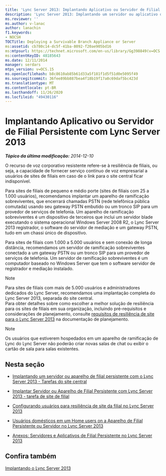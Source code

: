 ```yaml
---
title: 'Lync Server 2013: Implantando Aplicativo ou Servidor de Filial Persistente'
description: 'Lync Server 2013: Implantando um servidor ou aplicativo de ramificação sobreviventes.'
ms.reviewer: ''
ms.author: v-lanac
author: lanachin
f1.keywords:
- NOCSH
TOCTitle: Deploying a Survivable Branch Appliance or Server
ms:assetid: cb780c14-dc5f-41ba-8092-f20ae905bd16
ms:mtpsurl: https://technet.microsoft.com/en-us/library/Gg398849(v=OCS.15)
ms:contentKeyID: 48185643
ms.date: 12/11/2014
manager: serdars
mtps_version: v=OCS.15
ms.openlocfilehash: b8c8610ab85b61d33a5f181f1d5f51d0e5095f49
ms.sourcegitcommit: 36fee89bb887bea4f18b19f17a8c69daf5bc423d
ms.translationtype: MT
ms.contentlocale: pt-BR
ms.lasthandoff: 11/26/2020
ms.locfileid: "49430116"
---
```

# <a name="deploying-a-survivable-branch-appliance-or-server-with-lync-server-2013"></a>Implantando Aplicativo ou Servidor de Filial Persistente com Lync Server 2013

<div data-xmlns="http://www.w3.org/1999/xhtml">

<div class="topic" data-xmlns="http://www.w3.org/1999/xhtml" data-msxsl="urn:schemas-microsoft-com:xslt" data-cs="https://msdn.microsoft.com/">

<div data-asp="https://msdn2.microsoft.com/asp">



</div>

<div id="mainSection">

<div id="mainBody">

<span> </span>

_**Tópico da última modificação:** 2014-12-10_

O recurso de voz corporativo resistente refere-se à resiliência de filiais, ou seja, a capacidade de fornecer serviço contínuo de voz empresarial a usuários de sites de filiais em caso de o link para o site central ficar indisponível.

Para sites de filiais de pequeno e médio porte (sites de filiais com 25 a 1.000 usuários), recomendamos implantar um aparelho de ramificação sobreviventes, que encerrará chamadas PSTN (rede telefônica pública comutada) usando seu gateway PSTN embutido ou um tronco SIP para um provedor de serviços de telefonia. Um aparelho de ramificação sobreviventes é um dispositivo de terceiros que inclui um servidor blade executando o sistema operacional Windows Server 2008 R2, o Lync Server 2013 registrador, o software do servidor de mediação e um gateway PSTN, tudo em um chassi único de dispositivo.

Para sites de filiais com 1.000 a 5.000 usuários e sem conexão de longa distância, recomendamos um servidor de ramificação sobreviventes conectado a um gateway PSTN ou um tronco SIP para um provedor de serviços de telefonia. Um servidor de ramificação sobreviventes é um computador baseado no Windows Server que tem o software servidor de registrador e mediação instalado.

<div>


> [!NOTE]  
> Para sites de filiais com mais de 5.000 usuários e administradores dedicados do Lync Server, recomendamos uma implantação completa do Lync Server 2013, separada do site central.<BR>Para obter detalhes sobre como escolher a melhor solução de resiliência para os sites de filiais em sua organização, incluindo pré-requisitos e considerações de planejamento, consulte <A href="lync-server-2013-branch-site-resiliency-requirements.md">requisitos de resiliência de site para o Lync Server 2013</A> na documentação de planejamento.



</div>

<div>


> [!NOTE]  
> Os usuários que estiverem hospedados em um aparelho de ramificação de Lync do Lync Server não poderão criar novas salas de chat ou exibir o cartão de sala para salas existentes.



</div>

<div>

## <a name="in-this-section"></a>Nesta seção

  - [Implantando um servidor ou aparelho de filial persistente com o Lync Server 2013 - Tarefas do site central](lync-server-2013-deploying-a-survivable-branch-appliance-or-server-central-site-tasks.md)

  - [Implantar Servidor ou Aparelho de Filial Persistente com Lync Server 2013 - tarefa de site de filial](lync-server-2013-deploy-a-survivable-branch-appliance-or-server-branch-site-task.md)

  - [Configurando usuários para resiliência de site da filial no Lync Server 2013](lync-server-2013-configuring-users-for-branch-site-resiliency.md)

  - [Usuários domésticos em um Home users on a Aparelho de Filial Persistente ou Servidor no Lync Server 2013](lync-server-2013-home-users-on-a-survivable-branch-appliance-or-server.md)

  - [Anexos: Servidores e Aplicativos de Filial Persistente no Lync Server 2013](lync-server-2013-appendices-survivable-branch-appliances-and-servers.md)

</div>

<div>

## <a name="see-also"></a>Confira também


[Implantando o Lync Server 2013](lync-server-2013-deploying-lync-server.md)  
  

</div>

</div>

<span> </span>

</div>

</div>

</div>

